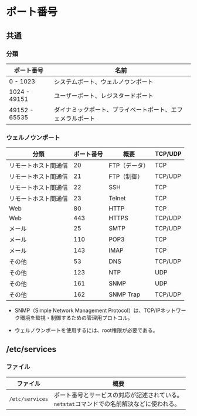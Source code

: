 # ポート番号

## 共通

### 分類

| ポート番号    | 名前                                                       |
| ------------- | ---------------------------------------------------------- |
| 0 - 1023      | システムポート、ウェルノウンポート                         |
| 1024 - 49151  | ユーザーポート、レジスタードポート                         |
| 49152 - 65535 | ダイナミックポート、プライベートポート、エフェメラルポート |

### ウェルノウンポート

| 分類                 | ポート番号 | 概要          | TCP/UDP |
| -------------------- | ---------- | ------------- | ------- |
| リモートホスト間通信 | 20         | FTP（データ） | TCP     |
| リモートホスト間通信 | 21         | FTP（制御）   | TCP/UDP |
| リモートホスト間通信 | 22         | SSH           | TCP     |
| リモートホスト間通信 | 23         | Telnet        | TCP     |
| Web                  | 80         | HTTP          | TCP     |
| Web                  | 443        | HTTPS         | TCP/UDP |
| メール               | 25         | SMTP          | TCP/UDP |
| メール               | 110        | POP3          | TCP     |
| メール               | 143        | IMAP          | TCP     |
| その他               | 53         | DNS           | TCP/UDP |
| その他               | 123        | NTP           | UDP     |
| その他               | 161        | SNMP          | UDP     |
| その他               | 162        | SNMP Trap     | TCP/UDP |

- SNMP（Simple Network Management Protocol）は、TCP/IPネットワーク環境を監視・制御するための管理用プロトコル。

- ウェルノウンポートを使用するには、root権限が必要である。

## /etc/services

### ファイル

| ファイル        | 概要                                                         |
| --------------- | ------------------------------------------------------------ |
| `/etc/services` | ポート番号とサービスの対応が記述されている。<br />`netstat`コマンドでの名前解決などに使われる。 |
